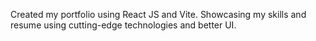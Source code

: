 Created my portfolio using React JS and Vite.
Showcasing my skills and resume using cutting-edge technologies and better UI.